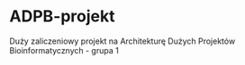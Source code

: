 # ADPB-projekt
Duży zaliczeniowy projekt na Architekturę Dużych Projektów Bioinformatycznych - grupa 1
